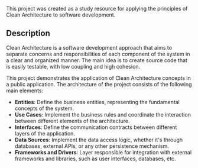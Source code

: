 This project was created as a study resource for applying the principles of Clean Architecture to software development.

## Description

Clean Architecture is a software development approach that aims to separate concerns and responsibilities of each component of the system in a clear and organized manner. The main idea is to create source code that is easily testable, with low coupling and high cohesion.

This project demonstrates the application of Clean Architecture concepts in a public application. The architecture of the project consists of the following main elements:

- **Entities**: Define the business entities, representing the fundamental concepts of the system.
- **Use Cases**: Implement the business rules and coordinate the interaction between different elements of the architecture.
- **Interfaces**: Define the communication contracts between different layers of the application.
- **Data Sources**: Implement the data access logic, whether it's through databases, external APIs, or any other persistence mechanism.
- **Frameworks and Drivers**: Layer responsible for integration with external frameworks and libraries, such as user interfaces, databases, etc.
